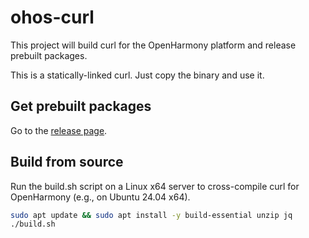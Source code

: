 # ohos-curl
This project will build curl for the OpenHarmony platform and release prebuilt packages.

This is a statically-linked curl. Just copy the binary and use it.

## Get prebuilt packages
Go to the [release page](https://github.com/Harmonybrew/ohos-curl/releases).

## Build from source
Run the build.sh script on a Linux x64 server to cross-compile curl for OpenHarmony (e.g., on Ubuntu 24.04 x64).
```sh
sudo apt update && sudo apt install -y build-essential unzip jq
./build.sh
```
